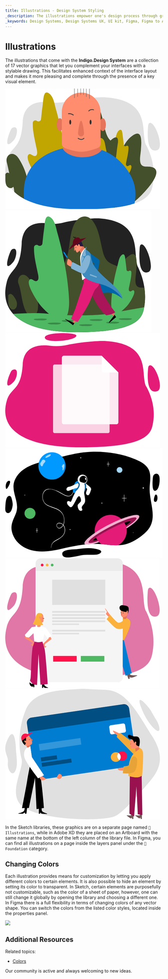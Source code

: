 ```yaml
---
title: Illustrations - Design System Styling
_description: The illustrations empower one's design process through graphics that can be used to complement interfaces created with Indigo.Design.
_keywords: Design Systems, Design Systems UX, UI kit, Figma, Figma to Angular, Export code from Figma, Figma to HTML, Figma UI kits, Sketch, Ignite UI for Angular, Sketch to Angular, Angular, Angular Design System, Export code from Sketch, Design Kits for Angular, Sketch HTML, Sketch to HTML, Sketch UI kits, Adobe XD, Adobe XD to Angular, Export code from Adobe XD, Adobe XD to HTML, Adobe XD UI kits
---
```


# Illustrations

Тhe illustrations that come with the **Indigo.Design System** are a collection of 17 vector graphics that let you complement your interfaces with a stylable drawing. This facilitates enhanced context of the interface layout and makes it more pleasing and complete through the presence of a key visual element.

<img class="responsive-img" src="../images/Illustrations_Avatar.png" srcset="../images/Illustrations_Avatar@2x.png 2x" />
<img class="responsive-img" src="../images/Illustrations_Cannot_Find.png" srcset="../images/Illustrations_Cannot_Find@2x.png 2x" />
<img class="responsive-img" src="../images/Illustrations_Empty_State.png" srcset="../images/Illustrations_Empty_State@2x.png 2x" />
<img class="responsive-img" src="../images/Illustrations_Error_404.png" srcset="../images/Illustrations_Error_404@2x.png 2x" />
<img class="responsive-img" src="../images/Illustrations_Onboarding.png" srcset="../images/Illustrations_Onboarding@2x.png 2x" />
<img class="responsive-img" src="../images/Illustrations_Payment.png" srcset="../images/Illustrations_Payment@2x.png 2x" />

In the Sketch libraries, these graphics are on a separate page named `🎨 Illustrations`, while in Adobe XD they are placed on an Artboard with the same name at the bottom of the left column of the library file. In Figma, you can find all illustrations on a page inside the layers panel under the `🧱 Foundation` category.

## Changing Colors

Each illustration provides means for customization by letting you apply different colors to certain elements. It is also possible to hide an element by setting its color to transparent. In Sketch, certain elements are purposefully not customizable, such as the color of a sheet of paper, however, one can still change it globally by opening the library and choosing a different one. In Figma there is a full flexibility in terms of changing colors of any vector shape. You can switch the colors from the listed color styles, located inside the properties panel. 

<img class="responsive-img" src="../images/illustrations_colored.png" srcset="../images/illustrations_colored@2x.png 2x" />

## Additional Resources

Related topics:

- [Colors](colors.md)
  <div class="divider--half"></div>

Our community is active and always welcoming to new ideas.
